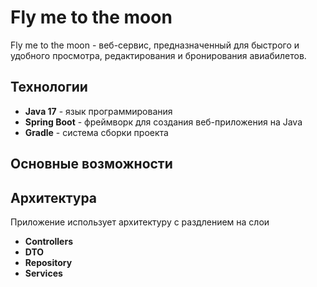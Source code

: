 # Fly me to the moon
Fly me to the moon - веб-сервис, предназначенный для быстрого и удобного просмотра, редактирования и бронирования авиабилетов.

## Технологии

- **Java 17** - язык программирования
- **Spring Boot** - фреймворк для создания веб-приложения на Java
- **Gradle** - система сборки проекта

## Основные возможности

## Архитектура

Приложение использует архитектуру с раздлением на слои
- **Controllers**
- **DTO**
- **Repository**
- **Services**
